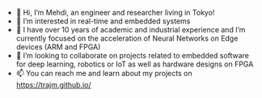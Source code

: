 - 👋 Hi, I’m Mehdi, an engineer and researcher living in Tokyo!
- 👀 I’m interested in real-time and embedded systems
- 🌱 I have over 10 years of academic and industrial experience and I’m currently focused on the acceleration of Neural Networks on Edge devices (ARM and FPGA) 
- 💞️ I’m looking to collaborate on projects related to embedded software for deep learning, robotics or IoT as well as hardware designs on FPGA
- 📫 You can reach me and learn about my projects on https://trajm.github.io/

<!---
TrajM/TrajM is a ✨ special ✨ repository because its `README.md` (this file) appears on your GitHub profile.
You can click the Preview link to take a look at your changes.
--->
